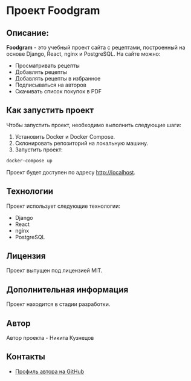 # Проект Foodgram

## Описание:

**Foodgram** - это учебный проект сайта с рецептами, построенный на основе Django, React, nginx и PostgreSQL. На сайте можно:

- Просматривать рецепты
- Добавлять рецепты
- Добавлять рецепты в избранное
- Подписываться на авторов
- Скачивать список покупок в PDF

## Как запустить проект

Чтобы запустить проект, необходимо выполнить следующие шаги:

1. Установить Docker и Docker Compose.
2. Склонировать репозиторий на локальную машину.
3. Запустить проект:

```bash
docker-compose up
```

Проект будет доступен по адресу [http://localhost](http://localhost).

## Технологии

Проект использует следующие технологии:

- Django
- React
- nginx
- PostgreSQL

## Лицензия

Проект выпущен под лицензией MIT.

## Дополнительная информация

Проект находится в стадии разработки.

## Автор

Автор проекта - Никита Кузнецов

## Контакты

- [Профиль автора на GitHub](https://github.com/Lacolle87)
